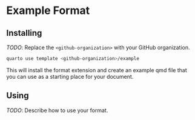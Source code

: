 # Example Format

## Installing

_TODO_: Replace the `<github-organization>` with your GitHub organization.

```bash
quarto use template <github-organization>/example
```

This will install the format extension and create an example qmd file
that you can use as a starting place for your document.

## Using

_TODO_: Describe how to use your format.

